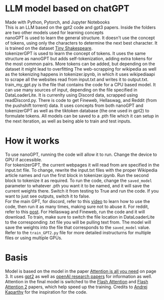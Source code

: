 # LLM model based on chatGPT

Made with Python, Pytorch, and Jupyter Notebooks <br />
This is an LLM based on the gpt2 code and gpt3 papers. Inside the folders are two other models used for learning concepts <br />
nanoGPT is used to learn the general structure. It doesn't use the concept of tokens, using only the characters to determine the next best character. It is trained on the dataset [Tiny Shakespeare](https://raw.githubusercontent.com/karpathy/char-rnn/master/data/tinyshakespeare/input.txt). <br />
tokenizerGPT is used to learn the concept of tokens. It uses the same structure as nanoGPT but adds self-tokenization, adding extra tokens for the most common pairs. More tokens can be added, but depending on the dataset it might lead to overfitting The web-scrapping for wikipedia as well as the tokenizing happens in tokenizer.ipynb, in which it uses wikipediaapi to scrape all the websites read from input.txt and writes it to output.txt.<br />
train_my_gpt.py is the file that contains the code for a CPU based model. It can use many sources of input, depending on the file specified in DataLoaderLite. It is currenlty using Discord data, scrapped using readDiscord.py. There is code to get Fineweb, Hellaswag, and Reddit (from the pushshift torrent) data. It uses concepts from both nanoGPT and tokenizerGPT as well as the tiktoken database (the one used in gpt2) to formulate tokens. All models can be saved to a .pth file which it can setup in the next iteration, as well as being able to train and test inputs. 

# How it works
To use nanoGPT, running the code will allow it to run. Change the device to GPU if accessible. <br />
For tokenizerGPT, the current webpages it will read from are specified in the input.txt file. To change, rewrite the input.txt files with the proper Wikipedia article names and run the first block in tokenizer.ipynb. Run the second block to tokenize it as required. To run the code, change the `saved_model` parameter to whatever .pth you want it to be named, and it will save the current weights there. Switch it from testing to True and run the code. If you want to just see outputs, switch it to false. <br />
For the main GPT, for discord, refer to this [video](https://www.youtube.com/watch?v=xh28F6f-Cds) to learn how to use the code, then run it as many times, making sure not to abuse it. For reddit, refer to this [post](https://www.reddit.com/r/pushshift/comments/1akrhg3/separate_dump_files_for_the_top_40k_subreddits/). For Hellaswag and Fineweb, run the code and it will download. To train, make sure to switch the file location in DataLoaderLite to the corresponding .txt file you will be pulling text from. The model will save the weights into the file that corresponds to the `saved_model` value. Refer to the `train_GPT2.py` file for more detailed instructurns for multiple files or using multiple GPUs. <br/>

# Basis

Model is based on the model in the paper [Attention is all you need](https://arxiv.org/abs/1706.03762) on page 3. It uses [gpt2](https://github.com/openai/gpt-2) as well as [openAI research papers](https://openai.com/news/research/?limit=27) for information as well. Attention in the final model is switched to the [Flash Attention](https://arxiv.org/abs/2205.14135) and [Flash Attention 2](https://arxiv.org/abs/2307.08691) papers, which help speed up the training. Credits to [Andrej Kaparthy](https://www.youtube.com/@AndrejKarpathy/videos) for the inspiration for the code.
